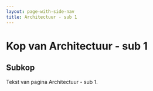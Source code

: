 ```yaml
---
layout: page-with-side-nav
title: Architectuur - sub 1 
---
```


# Kop van Architectuur - sub 1 

## Subkop 
Tekst van pagina Architectuur - sub 1.